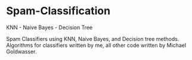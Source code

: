 Spam-Classification
===================

KNN - Naive Bayes - Decision Tree

Spam Classifiers using KNN, Naive Bayes, and Decision tree methods. Algorithms for classifiers written by me,
all other code written by Michael Goldwasser.
